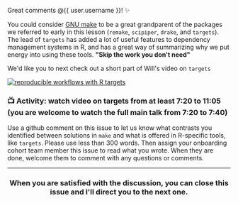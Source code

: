 Great comments @{{ user.username }}! :sparkles:

You could consider [GNU make](https://www.gnu.org/software/make/) to be a great grandparent of the packages we referred to early in this lesson (`remake`, `scipiper`, `drake`, and `targets`). The lead of `targets` has added a lot of useful features to dependency management systems in R, and has a great way of summarizing why we put energy into using these tools. **"Skip the work you don't need"**

We'd like you to next check out a short part of Will's video on `targets`

[![reproducible workflows with R targets](https://user-images.githubusercontent.com/2349007/81425244-cea12300-911c-11ea-8555-0c5a61fbee21.png)](https://www.youtube.com/watch?v=Gqn7Xn4d5NI "Will Landau, Reproducible computation at scale in R with targets, NYC Data Hackers virtual meetup")


### :tv: Activity: watch video on targets from at least 7:20 to 11:05 (you are welcome to watch the full main talk from 7:20 to 7:40)

Use a github comment on this issue to let us know what contrasts you identified between solutions in `make` and what is offered in R-specific tools, like `targets`. Please use less than 300 words. Then assign your onboarding cohort team member this issue to read what you wrote. When they are done, welcome them to comment with any questions or comments.   

<hr><h3 align="center">When you are satisfied with the discussion, you can close this issue and I'll direct you to the next one.</h3>
